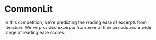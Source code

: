 # CommonLit
In this competition, we're predicting the reading ease of excerpts from literature. We've provided excerpts from several time periods and a wide range of reading ease scores.
